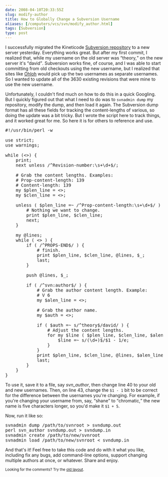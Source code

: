 ```yaml
--- 
date: 2008-04-10T20:33:55Z
slug: modify-author
title: How to Globally Change a Subversion Username
aliases: [/computers/vcs/svn/modify_author.html]
tags: [Subversion]
type: post
---
```


<p>I successfully migrated the Kineticode <a href="https://svn.kineticode.com/" title="The Kineticode Subversion repository">Subversion repository</a> to a new server yesterday. Everything works great. But after my first commit, I realized that, while my username on the old server was <q>theory,</q> on the new server it's <q>david</q>. Subversion works fine, of course, and I was able to start committing from old checkouts using the new username, but I realized that sites like <a href="http://www.ohloh.net/" title="ohloh, the open source network">Ohloh</a> would pick up the two usernames as separate usernames. So I wanted to update all of the 3630 existing revisions that were mine to use the new username.</p>

<p>Unfortunately, I couldn't find much on how to do this in a quick Googling. But I quickly figured out that what I need to do was to <code>svnadmin dump</code> my repository, modify the dump, and then load it again. The Subversion dump format has all these fields for tracking the content-lengths of various, so doing the update was a bit tricky. But I wrote the script here to track things, and it worked great for me. So here it is for others to reference and use.</p>

<pre>
#!/usr/bin/perl -w

use strict;
use warnings;

while (&lt;&gt;) {
    print;
    next unless /^Revision-number:\s+\d+$/;

    # Grab the content lengths. Examples:
    # Prop-content-length: 139
    # Content-length: 139
    my $plen_line = &lt;&gt;;
    my $clen_line = &lt;&gt;;

    unless ( $plen_line =~ /^Prop-content-length:\s+\d+$/ ) {
        # Nothing we want to change.
        print $plen_line, $clen_line;
        next;
    }

    my @lines;
    while ( &lt;&gt; ) {
        if ( /^PROPS-END$/ ) {
            # finish.
            print $plen_line, $clen_line, @lines, $_;
            last;
        }

        push @lines, $_;

        if ( /^svn:author$/ ) {
            # Grab the author content length. Example:
            # V 6
            my $alen_line = &lt;&gt;;

            # Grab the author name.
            my $auth = &lt;&gt;;

            if ( $auth =~ s/^theory$/david/ ) {
                # Adjust the content lengths.
                for my $line ( $plen_line, $clen_line, $alen_line ) {
                    $line =~ s/(\d+)$/$1 - 1/e;
                }
            }
            print $plen_line, $clen_line, @lines, $alen_line, $auth;
            last;
        }
    }
}
</pre>

<p>To use it, save it to a file, say <em>svn_author</em>, then change line 40 to your old and new usernames. Then, on line 43, change the <code>$1 - 1</code> bit to be correct for the difference between the usernames you're changing. For example, if you're changing your username from, say, <q>shane</q> to <q>chromatic,</q> the new name is five characters longer, so you'd make it <code>$1 + 5</code>.</p>

<p>Now, run it like so:</p>

<pre>
svnadmin dump /path/to/svnroot &gt; svndump.out
perl svn_author svndump.out &gt; svndump.in
svnadmin create /path/to/new/svnroot
svnadmin load /path/to/new/svnroot &lt; svndump.in
</pre>

<p>And that's it! Feel free to take this code and do with it what you like, including fix any bugs, add command-line options, support changing multiple authors at once, or whatever. Share and enjoy.</p>

<p class="past"><small>Looking for the comments? Try the <a rel="nofollow" href="//past.justatheory.com/computers/vcs/svn/modify_author.html">old layout</a>.</small></p>


